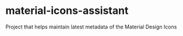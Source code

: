 # material-icons-assistant
Project that helps maintain latest metadata of the Material Design Icons
